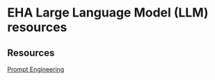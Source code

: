 # EHA Large Language Model (LLM) resources

## Resources
[Prompt Engineering](https://www.promptingguide.ai/introduction/settings)

